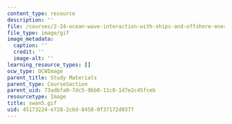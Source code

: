 ```yaml
---
content_type: resource
description: ''
file: /courses/2-24-ocean-wave-interaction-with-ships-and-offshore-energy-systems-13-022-spring-2002/45173224e7282c6d84580f37172d0377_swan5.gif
file_type: image/gif
image_metadata:
  caption: ''
  credit: ''
  image-alt: ''
learning_resource_types: []
ocw_type: OCWImage
parent_title: Study Materials
parent_type: CourseSection
parent_uid: 73adbfa0-7dc5-9bb0-11c0-1d7e2c45fceb
resourcetype: Image
title: swan5.gif
uid: 45173224-e728-2c6d-8458-0f37172d0377
---
```

